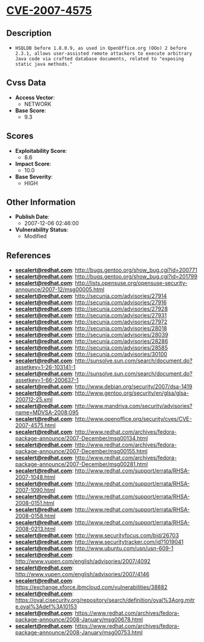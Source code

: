 
# [CVE-2007-4575](https://cve.mitre.org/cgi-bin/cvename.cgi?name=CVE-2007-4575)

## Description

- `HSQLDB before 1.8.0.9, as used in OpenOffice.org (OOo) 2 before 2.3.1, allows user-assisted remote attackers to execute arbitrary Java code via crafted database documents, related to "exposing static java methods."`

## Cvss Data

- **Access Vector**:
  - NETWORK
- **Base Score**:
  - 9.3

## Scores

- **Exploitability Score**:
  - 8.6
- **Impact Score**:
  - 10.0
- **Base Severity**:
  - HIGH

## Other Information

- **Publish Date**:
  - 2007-12-06 02:46:00
- **Vulnerability Status**:
  - Modified

## References

- **secalert@redhat.com**: http://bugs.gentoo.org/show_bug.cgi?id=200771
- **secalert@redhat.com**: http://bugs.gentoo.org/show_bug.cgi?id=201799
- **secalert@redhat.com**: http://lists.opensuse.org/opensuse-security-announce/2007-12/msg00005.html
- **secalert@redhat.com**: http://secunia.com/advisories/27914
- **secalert@redhat.com**: http://secunia.com/advisories/27916
- **secalert@redhat.com**: http://secunia.com/advisories/27928
- **secalert@redhat.com**: http://secunia.com/advisories/27931
- **secalert@redhat.com**: http://secunia.com/advisories/27972
- **secalert@redhat.com**: http://secunia.com/advisories/28018
- **secalert@redhat.com**: http://secunia.com/advisories/28039
- **secalert@redhat.com**: http://secunia.com/advisories/28286
- **secalert@redhat.com**: http://secunia.com/advisories/28585
- **secalert@redhat.com**: http://secunia.com/advisories/30100
- **secalert@redhat.com**: http://sunsolve.sun.com/search/document.do?assetkey=1-26-103141-1
- **secalert@redhat.com**: http://sunsolve.sun.com/search/document.do?assetkey=1-66-200637-1
- **secalert@redhat.com**: http://www.debian.org/security/2007/dsa-1419
- **secalert@redhat.com**: http://www.gentoo.org/security/en/glsa/glsa-200712-25.xml
- **secalert@redhat.com**: http://www.mandriva.com/security/advisories?name=MDVSA-2008:095
- **secalert@redhat.com**: http://www.openoffice.org/security/cves/CVE-2007-4575.html
- **secalert@redhat.com**: http://www.redhat.com/archives/fedora-package-announce/2007-December/msg00134.html
- **secalert@redhat.com**: http://www.redhat.com/archives/fedora-package-announce/2007-December/msg00155.html
- **secalert@redhat.com**: http://www.redhat.com/archives/fedora-package-announce/2007-December/msg00281.html
- **secalert@redhat.com**: http://www.redhat.com/support/errata/RHSA-2007-1048.html
- **secalert@redhat.com**: http://www.redhat.com/support/errata/RHSA-2007-1090.html
- **secalert@redhat.com**: http://www.redhat.com/support/errata/RHSA-2008-0151.html
- **secalert@redhat.com**: http://www.redhat.com/support/errata/RHSA-2008-0158.html
- **secalert@redhat.com**: http://www.redhat.com/support/errata/RHSA-2008-0213.html
- **secalert@redhat.com**: http://www.securityfocus.com/bid/26703
- **secalert@redhat.com**: http://www.securitytracker.com/id?1019041
- **secalert@redhat.com**: http://www.ubuntu.com/usn/usn-609-1
- **secalert@redhat.com**: http://www.vupen.com/english/advisories/2007/4092
- **secalert@redhat.com**: http://www.vupen.com/english/advisories/2007/4146
- **secalert@redhat.com**: https://exchange.xforce.ibmcloud.com/vulnerabilities/38882
- **secalert@redhat.com**: https://oval.cisecurity.org/repository/search/definition/oval%3Aorg.mitre.oval%3Adef%3A10153
- **secalert@redhat.com**: https://www.redhat.com/archives/fedora-package-announce/2008-January/msg00678.html
- **secalert@redhat.com**: https://www.redhat.com/archives/fedora-package-announce/2008-January/msg00753.html
